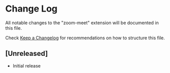 # Change Log

All notable changes to the "zoom-meet" extension will be documented in this file.

Check [Keep a Changelog](http://keepachangelog.com/) for recommendations on how to structure this file.

## [Unreleased]

- Initial release